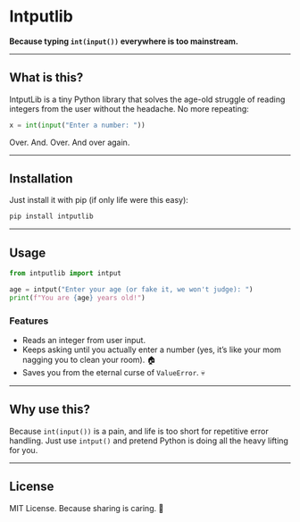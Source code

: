 # Intputlib

**Because typing `int(input())` everywhere is too mainstream.**

---

## What is this?

IntputLib is a tiny Python library that solves the age-old struggle of reading integers from the user without the headache. No more repeating:

```python
x = int(input("Enter a number: "))
```

Over. And. Over. And over again.

---

## Installation

Just install it with pip (if only life were this easy):

```bash
pip install intputlib
```

---

## Usage

```python
from intputlib import intput

age = intput("Enter your age (or fake it, we won't judge): ")
print(f"You are {age} years old!")
```

### Features

- Reads an integer from user input.
- Keeps asking until you actually enter a number (yes, it’s like your mom nagging you to clean your room). 🏠
- Saves you from the eternal curse of `ValueError`. 💀

---

## Why use this?

Because `int(input())` is a pain, and life is too short for repetitive error handling. Just use `intput()` and pretend Python is doing all the heavy lifting for you.

---

## License

MIT License. Because sharing is caring. 💛
